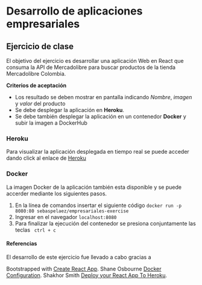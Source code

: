 # Desarrollo de aplicaciones empresariales

## Ejercicio de clase

El objetivo del ejercicio es desarrollar una aplicación Web en React que consuma la API de Mercadolibre para buscar productos de la tienda Mercadolibre Colombia.

**Criterios de aceptación**

* Los resultado se deben mostrar en pantalla indicando _Nombre_, _imagen_ y _valor_ del producto
* Se debe desplegar la aplicación en **Heroku**.
* Se debe también desplegar la aplicación en un contenedor **Docker** y subir la imagen a DockerHub

### Heroku

Para visualizar la aplicación desplegada en tiempo real se puede acceder dando click al enlace de [Heroku](https://guarded-coast-62236.herokuapp.com/)

### Docker

La imagen Docker de la aplicación también esta disponible y se puede accerder mediante los siguientes pasos.

1. En la línea de comandos insertar el siguiente código
```docker run -p 8080:80 sebaspelaez/empresariales-exercise```
2. Ingresar en el navegador 
``` localhost:8080 ```
3. Para finalizar la ejecución del contenedor se presiona conjuntamente las teclas
``` ctrl + c```


#### Referencias

El desarrollo de este ejercicio fue llevado a cabo gracias a 

Bootstrapped with [Create React App](https://github.com/facebookincubator/create-react-app).
Shane Osbourne [Docker Configuration](https://medium.com/@shakyShane/lets-talk-about-docker-artifacts-27454560384f).
Shakhor Smith [Deploy your React App To Heroku](https://dev.to/smithmanny/deploy-your-react-app-to-heroku-2b6f).